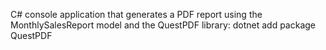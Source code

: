 C# console application that generates a PDF report using the MonthlySalesReport model and the QuestPDF library:
dotnet add package QuestPDF
